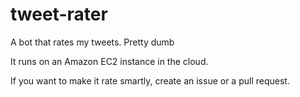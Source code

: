 # tweet-rater
A bot that rates my tweets. Pretty dumb

It runs on an Amazon EC2 instance in the cloud.

If you want to make it rate smartly, create an issue or a pull request.
